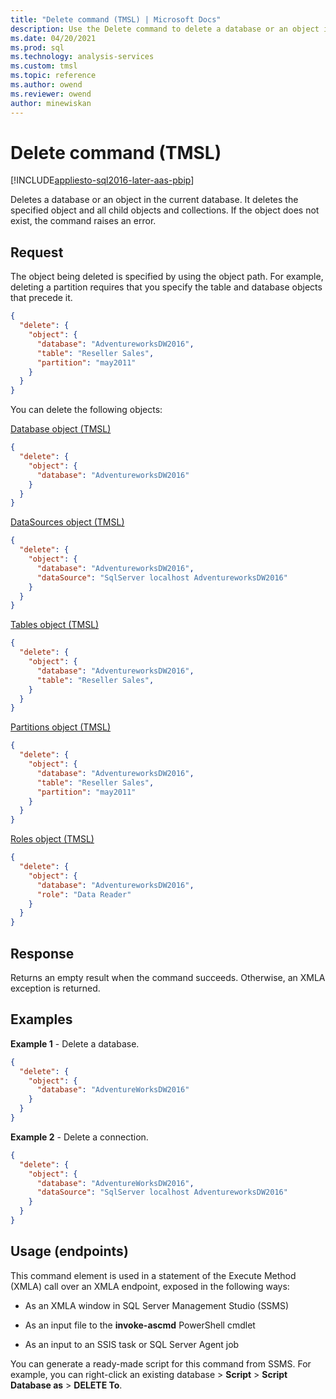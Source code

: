 ```yaml
---
title: "Delete command (TMSL) | Microsoft Docs"
description: Use the Delete command to delete a database or an object in the current database and all child objects and collections.
ms.date: 04/20/2021
ms.prod: sql
ms.technology: analysis-services
ms.custom: tmsl
ms.topic: reference
ms.author: owend
ms.reviewer: owend
author: minewiskan
---
```

# Delete command (TMSL)

[!INCLUDE[appliesto-sql2016-later-aas-pbip](../includes/appliesto-sql2016-later-aas-pbip.md)]

  Deletes a database or an object in the current database. 
It deletes the specified object and all child objects and collections. If the object does not exist, the command raises an error.  
  
## Request  

 The object being deleted is specified by using the object path. For example, deleting a partition requires that you specify the table and database objects that precede it.  
  
```json   
{   
  "delete": {   
    "object": {   
      "database": "AdventureworksDW2016",   
      "table": "Reseller Sales",   
      "partition": "may2011"   
    }   
  }   
}   
```  
  
 You can delete the following objects:  
  
 [Database object &#40;TMSL&#41;](database-object-tmsl.md)  
  
```json   
{   
  "delete": {   
    "object": {   
      "database": "AdventureworksDW2016"  
    }   
  }   
}   
```  
  
 [DataSources object &#40;TMSL&#41;](datasources-object-tmsl.md)  
  
```json   
{  
  "delete": {  
    "object": {  
      "database": "AdventureworksDW2016",  
      "dataSource": "SqlServer localhost AdventureworksDW2016"  
    }  
  }  
}  
```  
  
 [Tables object &#40;TMSL&#41;](tables-object-tmsl.md)  
  
```json   
{   
  "delete": {   
    "object": {   
      "database": "AdventureworksDW2016",   
      "table": "Reseller Sales",  
    }   
  }   
}   
```  
  
 [Partitions object &#40;TMSL&#41;](partitions-object-tmsl.md)  
  
```json   
{   
  "delete": {   
    "object": {   
      "database": "AdventureworksDW2016",   
      "table": "Reseller Sales",   
      "partition": "may2011"   
    }   
  }   
}   
```  
  
 [Roles object &#40;TMSL&#41;](roles-object-tmsl.md)  
  
```json   
{   
  "delete": {   
    "object": {   
      "database": "AdventureworksDW2016",   
      "role": "Data Reader"  
    }   
  }   
}   
```  
  
## Response  

 Returns an empty result when the command succeeds. Otherwise, an XMLA exception is returned.  
  
## Examples  

 **Example 1** - Delete a database.  
  
```json   
{  
  "delete": {  
    "object": {  
      "database": "AdventureWorksDW2016"  
    }  
  }  
}  
```  
  
 **Example 2** - Delete a connection.  
  
```json   
{  
  "delete": {  
    "object": {  
      "database": "AdventureWorksDW2016",  
      "dataSource": "SqlServer localhost AdventureworksDW2016"  
    }  
  }  
}  
```  
  
## Usage (endpoints)  

 This command element is used in  a statement of the Execute Method (XMLA) call over an XMLA endpoint, exposed in the following ways:  
  
- As an XMLA window in SQL Server Management Studio (SSMS)  
  
- As an input file to the **invoke-ascmd** PowerShell cmdlet  
  
- As an input to an SSIS task or SQL Server Agent job  
  
 You can generate a ready-made script  for this command from SSMS.  For example, you can right-click an existing database > **Script** > **Script Database as** > **DELETE To**.